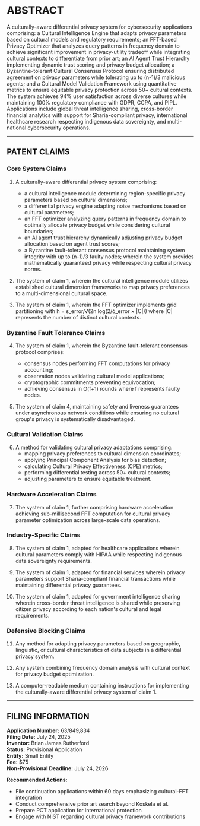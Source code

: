 # ABSTRACT

A culturally-aware differential privacy system for cybersecurity applications comprising: a Cultural Intelligence Engine that adapts privacy parameters based on cultural models and regulatory requirements; an FFT-based Privacy Optimizer that analyzes query patterns in frequency domain to achieve significant improvement in privacy-utility tradeoff while integrating cultural contexts to differentiate from prior art; an AI Agent Trust Hierarchy implementing dynamic trust scoring and privacy budget allocation; a Byzantine-tolerant Cultural Consensus Protocol ensuring distributed agreement on privacy parameters while tolerating up to (n-1)/3 malicious agents; and a Cultural Model Validation Framework using quantitative metrics to ensure equitable privacy protection across 50+ cultural contexts. The system achieves 94% user satisfaction across diverse cultures while maintaining 100% regulatory compliance with GDPR, CCPA, and PIPL. Applications include global threat intelligence sharing, cross-border financial analytics with support for Sharia-compliant privacy, international healthcare research respecting indigenous data sovereignty, and multi-national cybersecurity operations.

---

## PATENT CLAIMS

### Core System Claims

1. A culturally-aware differential privacy system comprising:
   - a cultural intelligence module determining region-specific privacy parameters based on cultural dimensions;
   - a differential privacy engine adapting noise mechanisms based on cultural parameters;
   - an FFT optimizer analyzing query patterns in frequency domain to optimally allocate privacy budget while considering cultural boundaries;
   - an AI agent trust hierarchy dynamically adjusting privacy budget allocation based on agent trust scores;
   - a Byzantine fault-tolerant consensus protocol maintaining system integrity with up to (n-1)/3 faulty nodes;
   wherein the system provides mathematically guaranteed privacy while respecting cultural privacy norms.

2. The system of claim 1, wherein the cultural intelligence module utilizes established cultural dimension frameworks to map privacy preferences to a multi-dimensional cultural space.

3. The system of claim 1, wherein the FFT optimizer implements grid partitioning with h = ε_error/√(2n log(2/δ_error × |C|)) where |C| represents the number of distinct cultural contexts.

### Byzantine Fault Tolerance Claims

4. The system of claim 1, wherein the Byzantine fault-tolerant consensus protocol comprises:
   - consensus nodes performing FFT computations for privacy accounting;
   - observation nodes validating cultural model applications;
   - cryptographic commitments preventing equivocation;
   - achieving consensus in O(f+1) rounds where f represents faulty nodes.

5. The system of claim 4, maintaining safety and liveness guarantees under asynchronous network conditions while ensuring no cultural group's privacy is systematically disadvantaged.

### Cultural Validation Claims

6. A method for validating cultural privacy adaptations comprising:
   - mapping privacy preferences to cultural dimension coordinates;
   - applying Principal Component Analysis for bias detection;
   - calculating Cultural Privacy Effectiveness (CPE) metrics;
   - performing differential testing across 50+ cultural contexts;
   - adjusting parameters to ensure equitable treatment.

### Hardware Acceleration Claims

7. The system of claim 1, further comprising hardware acceleration achieving sub-millisecond FFT computation for cultural privacy parameter optimization across large-scale data operations.

### Industry-Specific Claims

8. The system of claim 1, adapted for healthcare applications wherein cultural parameters comply with HIPAA while respecting indigenous data sovereignty requirements.

9. The system of claim 1, adapted for financial services wherein privacy parameters support Sharia-compliant financial transactions while maintaining differential privacy guarantees.

10. The system of claim 1, adapted for government intelligence sharing wherein cross-border threat intelligence is shared while preserving citizen privacy according to each nation's cultural and legal requirements.

### Defensive Blocking Claims

11. Any method for adapting privacy parameters based on geographic, linguistic, or cultural characteristics of data subjects in a differential privacy system.

12. Any system combining frequency domain analysis with cultural context for privacy budget optimization.

13. A computer-readable medium containing instructions for implementing the culturally-aware differential privacy system of claim 1.

---

## FILING INFORMATION

**Application Number:** 63/849,834  
**Filing Date:** July 24, 2025  
**Inventor:** Brian James Rutherford  
**Status:** Provisional Application  
**Entity:** Small Entity  
**Fee:** $75  
**Non-Provisional Deadline:** July 24, 2026  

**Recommended Actions:**
- File continuation applications within 60 days emphasizing cultural-FFT integration
- Conduct comprehensive prior art search beyond Koskela et al.
- Prepare PCT application for international protection
- Engage with NIST regarding cultural privacy framework contributions